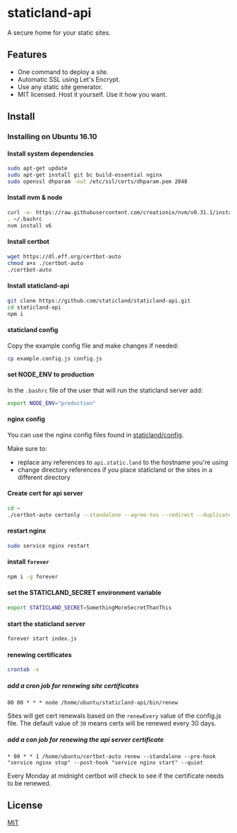 # staticland-api

A secure home for your static sites.

## Features

- One command to deploy a site.
- Automatic SSL using Let's Encrypt.
- Use any static site generator.
- MIT licensed. Host it yourself. Use it how you want.

## Install

### Installing on Ubuntu 16.10

#### Install system dependencies

```bash
sudo apt-get update
sudo apt-get install git bc build-essential nginx
sudo openssl dhparam -out /etc/ssl/certs/dhparam.pem 2048
```

#### Install nvm & node

```bash
curl -o- https://raw.githubusercontent.com/creationix/nvm/v0.31.1/install.sh | bash
. ~/.bashrc
nvm install v6
```

#### Install certbot

```bash
wget https://dl.eff.org/certbot-auto
chmod a+x ./certbot-auto
./certbot-auto
```

#### Install staticland-api

```bash
git clone https://github.com/staticland/staticland-api.git
cd staticland-api
npm i
```

#### staticland config

Copy the example config file and make changes if needed:

```bash
cp example.config.js config.js
```

#### set NODE_ENV to production

In the `.bashrc` file of the user that will run the staticland server add:

```bash
export NODE_ENV="production"
```

#### nginx config

You can use the nginx config files found in [staticland/config](https://github.com/staticland/config).

Make sure to:

- replace any references to `api.static.land` to the hostname you're using
- change directory references if you place staticland or the sites in a different directory

#### Create cert for api server

```bash
cd ~
./certbot-auto certonly --standalone --agree-tos --redirect --duplicate --text --email hi@static.land -d api.static.land
```

#### restart nginx

```bash
sudo service nginx restart
```

#### install `forever`

```bash
npm i -g forever
```

#### set the STATICLAND_SECRET environment variable

```bash
export STATICLAND_SECRET=SomethingMoreSecretThanThis
```

#### start the staticland server

```bash
forever start index.js
```

#### renewing certificates 

```bash
crontab -e
```

##### add a cron job for renewing site certificates

```
00 00 * * * node /home/ubuntu/staticland-api/bin/renew
```

Sites will get cert renewals based on the `renewEvery` value of the config.js file. The default value of `30` means certs will be renewed every 30 days.

##### add a con job for renewing the api server certificate

```
* 00 * * 1 /home/ubuntu/certbot-auto renew --standalone --pre-hook "service nginx stop" --post-hook "service nginx start" --quiet
```

Every Monday at midnight certbot will check to see if the certificate needs to be renewed.

## License
[MIT](LICENSE.md)
